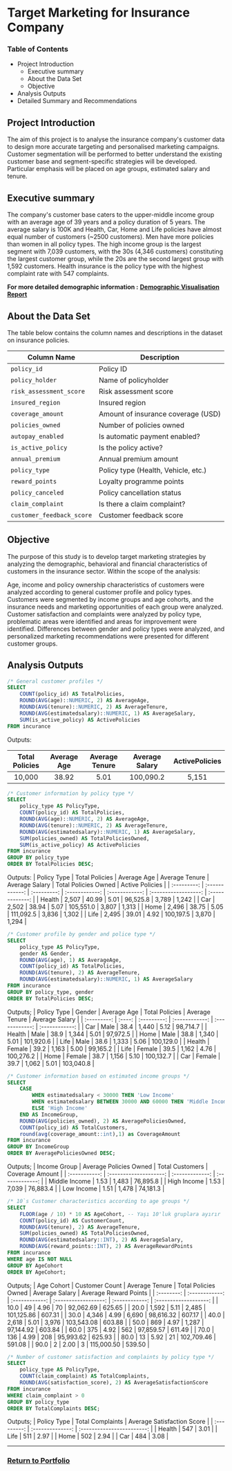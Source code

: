 # Target Marketing for Insurance Company 

### Table of Contents

- Project Introduction
    - Executive summary
    - About the Data Set
    - Objective
- Analysis Outputs
- Detailed Summary and Recommendations


## Project Introduction

The aim of this project is to analyse the insurance company's customer data to design more accurate targeting and personalised marketing campaigns. Customer segmentation will be performed to better understand the existing customer base and segment-specific strategies will be developed. Particular emphasis will be placed on age groups, estimated salary and tenure.

## Executive summary

The company's customer base caters to the upper-middle income group with an average age of 39 years and a policy duration of 5 years. The average salary is 100K and Health, Car, Home and Life policies have almost equal number of customers (~2500 customers). Men have more policies than women in all policy types. The high income group is the largest segment with 7,039 customers, with the 30s (4,346 customers) constituting the largest customer group, while the 20s are the second largest group with 1,592 customers. Health insurance is the policy type with the highest complaint rate with 547 complaints.

**For more detailed demographic information :**
**[Demographic Visualisation Report](https://github.com/AtilaKzlts/Insurance_customer_targeting/blob/main/assets/demographic_report.pdf)**


## About the Data Set

The table below contains the column names and descriptions in the dataset on insurance policies.

| **Column Name** | **Description** |
|----------------------------|--------------------------------------|
| `policy_id` | Policy ID |
| `policy_holder` | Name of policyholder |
| `risk_assessment_score` | Risk assessment score |
| `insured_region` | Insured region |
| `coverage_amount` | Amount of insurance coverage (USD) |
| `policies_owned` | Number of policies owned |
| `autopay_enabled` | Is automatic payment enabled? |
| `is_active_policy` | Is the policy active? |
| `annual_premium` | Annual premium amount |
| `policy_type` | Policy type (Health, Vehicle, etc.) |
| `reward_points` | Loyalty programme points |
| `policy_canceled` | Policy cancellation status |
| `claim_complaint` | Is there a claim complaint? |
| `customer_feedback_score` | Customer feedback score |


## Objective

The purpose of this study is to develop target marketing strategies by analyzing the demographic, behavioral and financial characteristics of customers in the insurance sector.
Within the scope of the analysis:

Age, income and policy ownership characteristics of customers were analyzed according to general customer profile and policy types.
Customers were segmented by income groups and age cohorts, and the insurance needs and marketing opportunities of each group were analyzed.
Customer satisfaction and complaints were analyzed by policy type, problematic areas were identified and areas for improvement were identified.
Differences between gender and policy types were analyzed, and personalized marketing recommendations were presented for different customer groups.


## Analysis Outputs

``` sql 
/* General customer profiles */
SELECT  
    COUNT(policy_id) AS TotalPolicies,
    ROUND(AVG(age)::NUMERIC, 2) AS AverageAge,  
    ROUND(AVG(tenure)::NUMERIC, 2) AS AverageTenure,  
    ROUND(AVG(estimatedsalary)::NUMERIC, 1) AS AverageSalary,
    SUM(is_active_policy) AS ActivePolicies
FROM incurance  
```
Outputs:

																  
| Total Policies | Average Age | Average Tenure | Average Salary | ActivePolicies |
| :------------: | :---------: | :------------: | :------------: | :------------: |
| 10,000         | 38.92       | 5.01           | 100,090.2      | 5,151      |



```sql 
/* Customer information by policy type */ 
SELECT  
    policy_type AS PolicyType,  
    COUNT(policy_id) AS TotalPolicies, 
    ROUND(AVG(age)::NUMERIC, 2) AS AverageAge,  
    ROUND(AVG(tenure)::NUMERIC, 2) AS AverageTenure,
    ROUND(AVG(estimatedsalary)::NUMERIC, 1) AS AverageSalary,  
    SUM(policies_owned) AS TotalPoliciesOwned,
    SUM(is_active_policy) AS ActivePolicies
FROM incurance  
GROUP BY policy_type
ORDER BY TotalPolicies DESC;
```

Outputs:
| Policy Type | Total Policies | Average Age | Average Tenure | Average Salary | Total Policies Owned | Active Policies |
| :---------: | :------------: | :---------: | :------------: | :------------: | :------------------: | :-------------: |
| Health      | 2,507          | 40.99       | 5.01           | 96,525.8       | 3,789               | 1,242           |
| Car         | 2,502          | 38.94       | 5.07           | 105,551.0      | 3,807               | 1,313           |
| Home        | 2,496          | 38.75       | 5.05           | 111,092.5      | 3,836               | 1,302           |
| Life        | 2,495          | 39.01       | 4.92           | 100,197.5      | 3,870               | 1,294           |

```sql 
/* Customer profile by gender and police type */
SELECT 
    policy_type AS PolicyType, 
    gender AS Gender, 
    ROUND(AVG(age), 1) AS AverageAge, 
    COUNT(policy_id) AS TotalPolicies,
    ROUND(AVG(tenure), 2) AS AverageTenure,
    ROUND(AVG(estimatedsalary)::NUMERIC, 1) AS AverageSalary
FROM incurance
GROUP BY policy_type, gender
ORDER BY TotalPolicies DESC;
```

Outputs;
| Policy Type | Gender | Average Age | Total Policies | Average Tenure | Average Salary |
| :---------: | :----: | :---------: | :------------: | :------------: | :------------: |
| Car         | Male   | 38.4        | 1,440          | 5.12           | 98,714.7       |
| Health      | Male   | 38.9        | 1,344          | 5.01           | 97,972.5       |
| Home        | Male   | 38.8        | 1,340          | 5.01           | 101,920.6      |
| Life        | Male   | 38.6        | 1,333          | 5.06           | 100,129.0      |
| Health      | Female | 39.2        | 1,163          | 5.00           | 99,165.2       |
| Life        | Female | 39.5        | 1,162          | 4.76           | 100,276.2      |
| Home        | Female | 38.7        | 1,156          | 5.10           | 100,132.7      |
| Car         | Female | 39.7        | 1,062          | 5.01           | 103,040.8      |

```sql
/* Customer information based on estimated income groups */
SELECT 
    CASE 
        WHEN estimatedsalary < 30000 THEN 'Low Income'
        WHEN estimatedsalary BETWEEN 30000 AND 60000 THEN 'Middle Income'
        ELSE 'High Income'
    END AS IncomeGroup,
    ROUND(AVG(policies_owned), 2) AS AveragePoliciesOwned,
    COUNT(policy_id) AS TotalCustomers,
    round(avg(coverage_amount::int),1) as CoverageAmount
FROM incurance
GROUP BY IncomeGroup
ORDER BY AveragePoliciesOwned DESC;
```
Outputs;
| Income Group  | Average Policies Owned | Total Customers | Coverage Amount |
| :-----------: | :--------------------: | :-------------: | :-------------: |
| Middle Income | 1.53                   | 1,483           | 76,895.8        |
| High Income   | 1.53                   | 7,039           | 76,883.4        |
| Low Income    | 1.51                   | 1,478           | 74,181.3        |

```sql
/* 10`s Customer characteristics according to age groups */
SELECT 
    FLOOR(age / 10) * 10 AS AgeCohort, -- Yaşı 10'luk gruplara ayırır
    COUNT(policy_id) AS CustomerCount, 
    ROUND(AVG(tenure), 2) AS AverageTenure,
    SUM(policies_owned) AS TotalPoliciesOwned,
    ROUND(AVG(estimatedsalary::INT), 2) AS AverageSalary,
    ROUND(AVG(reward_points::INT), 2) AS AverageRewardPoints
FROM incurance
WHERE age IS NOT NULL
GROUP BY AgeCohort
ORDER BY AgeCohort;
```

Outputs;
| Age Cohort | Customer Count | Average Tenure | Total Policies Owned | Average Salary | Average Reward Points |
| :--------: | :------------: | :------------: | :------------------: | :------------: | :-------------------: |
| 10.0       | 49             | 4.96           | 70                   | 92,062.69      | 625.65               |
| 20.0       | 1,592          | 5.11           | 2,485                | 101,125.86     | 607.31               |
| 30.0       | 4,346          | 4.99           | 6,690                | 98,616.32      | 607.17               |
| 40.0       | 2,618          | 5.01           | 3,976                | 103,543.08     | 603.88               |
| 50.0       | 869            | 4.97           | 1,287                | 97,144.92      | 603.84               |
| 60.0       | 375            | 4.92           | 562                  | 97,859.57      | 611.49               |
| 70.0       | 136            | 4.99           | 208                  | 95,993.62      | 625.93               |
| 80.0       | 13             | 5.92           | 21                   | 102,709.46     | 591.08               |
| 90.0       | 2              | 2.00           | 3                    | 115,000.50     | 539.50               |

```sql
/* Number of customer satisfaction and complaints by policy type */
SELECT 
    policy_type AS PolicyType,
    COUNT(claim_complaint) AS TotalComplaints,
    ROUND(AVG(satisfaction_score), 2) AS AverageSatisfactionScore
FROM incurance
WHERE claim_complaint > 0
GROUP BY policy_type
ORDER BY TotalComplaints DESC;
```

Outputs;
| Policy Type | Total Complaints | Average Satisfaction Score |
| :---------: | :--------------: | :------------------------: |
| Health      | 547              | 3.01                       |
| Life        | 511              | 2.97                       |
| Home        | 502              | 2.94                       |
| Car         | 484              | 3.08                       |

--- 


### [**Return to Portfolio**](https://github.com/AtilaKzlts/Atilla-Portfolio)
